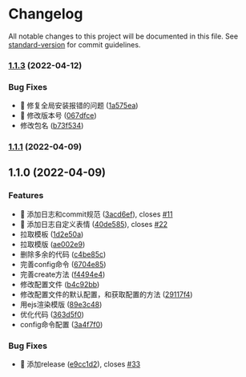 # Changelog

All notable changes to this project will be documented in this file. See [standard-version](https://github.com/conventional-changelog/standard-version) for commit guidelines.

### [1.1.3](https://github.com/lyxdream/yx-cli/compare/v1.1.1...v1.1.3) (2022-04-12)


### Bug Fixes

* 🐛 修复全局安装报错的问题 ([1a575ea](https://github.com/lyxdream/yx-cli/commit/1a575ea7b9604fbca3c7b83abfdabefc3206188a))
* 🐛 修改版本号 ([067dfce](https://github.com/lyxdream/yx-cli/commit/067dfcefc48d2643508ee6a95841bc6943ea6036))
* 修改包名 ([b73f534](https://github.com/lyxdream/yx-cli/commit/b73f5349224e6c2dbef77a94ad72f33e92299ac8))

### [1.1.1](https://github.com/lyxdream/yx-cli/compare/v1.1.0...v1.1.1) (2022-04-09)

## 1.1.0 (2022-04-09)


### Features

* 🎸 添加日志和commit规范 ([3acd6ef](https://github.com/lyxdream/lyx-web-cli/commit/3acd6ef81f48848d4003388134f8449a07b8185a)), closes [#11](https://github.com/lyxdream/lyx-web-cli/issues/11)
* 🎸 添加日志自定义表情 ([40de585](https://github.com/lyxdream/lyx-web-cli/commit/40de5859406416fba5cf36c1bf29f6770bf8d971)), closes [#22](https://github.com/lyxdream/lyx-web-cli/issues/22)
* 拉取模板 ([1d2e50a](https://github.com/lyxdream/lyx-web-cli/commit/1d2e50a6b1d243ea159f36cca1e18248bccc7d9b))
* 拉取模版 ([ae002e9](https://github.com/lyxdream/lyx-web-cli/commit/ae002e98f5c6428416cecba06ac4d1fc6ce7962a))
* 删除多余的代码 ([c4be85c](https://github.com/lyxdream/lyx-web-cli/commit/c4be85c384bffe3b822fd4066a0c74ec5b344a08))
* 完善config命令 ([6704e85](https://github.com/lyxdream/lyx-web-cli/commit/6704e85ec56c99447fcc02c3ff9f29dea29c8f16))
* 完善create方法 ([f4494e4](https://github.com/lyxdream/lyx-web-cli/commit/f4494e4e1daa206ddaaecead8dbe772b6b2d9cc5))
* 修改配置文件 ([b4c92bb](https://github.com/lyxdream/lyx-web-cli/commit/b4c92bb1b17b11aca3e3c9a39bb940a1278e9f51))
* 修改配置文件的默认配置，和获取配置的方法 ([29117f4](https://github.com/lyxdream/lyx-web-cli/commit/29117f466bdc4f679cf63a9a13b9c79a6a23886f))
* 用ejs渲染模版 ([89e3c48](https://github.com/lyxdream/lyx-web-cli/commit/89e3c484caf5b4f2b1f41616663b413b05ed2b49))
* 优化代码 ([363d5f0](https://github.com/lyxdream/lyx-web-cli/commit/363d5f06aa05839833c1f8f87dcf96e750ceb358))
* config命令配置 ([3a4f7f0](https://github.com/lyxdream/lyx-web-cli/commit/3a4f7f0e38854844873c2571b629dd3d085fb5ef))


### Bug Fixes

* 🐛 添加release ([e9cc1d2](https://github.com/lyxdream/lyx-web-cli/commit/e9cc1d2de53900a80ce07842da5772ea054ba05c)), closes [#33](https://github.com/lyxdream/lyx-web-cli/issues/33)
